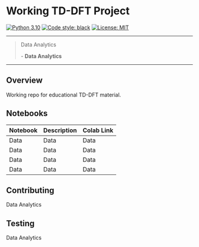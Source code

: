 # Working TD-DFT Project

[![Python 3.10](https://img.shields.io/badge/python-3.10-blue.svg)](https://www.python.org/)
[![Code style: black](https://img.shields.io/badge/code%20style-black-000000.svg)](https://github.com/psf/black)
[![License: MIT](https://img.shields.io/badge/License-MIT-yellow.svg)](https://opensource.org/licenses/MIT)

---

> Data Analytics
>
> \- **Data Analytics**

---

## Overview
Working repo for educational TD-DFT material.

## Notebooks

| Notebook | Description | Colab Link |
| -------- | ----------- | ---------- |
| Data     | Data        | Data       |
| Data     | Data        | Data       |
| Data     | Data        | Data       |
| Data     | Data        | Data       |

## Contributing
Data Analytics

## Testing
Data Analytics

